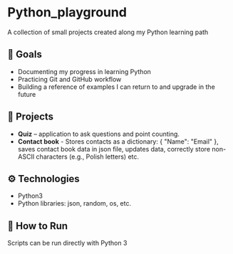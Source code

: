 # Python_playground
A collection of small projects created along my Python learning path


## 📌 Goals 
- Documenting my progress in learning Python  
- Practicing Git and GitHub workflow  
- Building a reference of examples I can return to and upgrade in the future 


## 📂 Projects
- **Quiz** – application to ask questions and point counting.
- **Contact book** - Stores contacts as a dictionary: { "Name": "Email" }, saves contact book data in json file, updates data, correctly store non-ASCII characters (e.g., Polish letters) etc.


## ⚙️ Technologies
- Python3
- Python libraries: json, random, os, etc.
         
## 🚀 How to Run
Scripts can be run directly with Python 3
